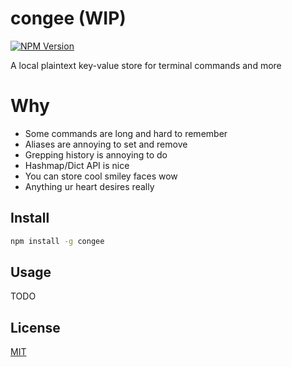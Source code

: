 # congee (WIP)
[![NPM Version][npm-image]][npm-url]

A local plaintext key-value store for terminal commands and more

<!--- [![Linux Build][travis-image]][travis-url] --->
<!--- [![Test Coverage][coveralls-image]][coveralls-url] --->

# Why
* Some commands are long and hard to remember
* Aliases are annoying to set and remove
* Grepping history is annoying to do
* Hashmap/Dict API is nice
* You can store cool smiley faces wow
* Anything ur heart desires really

## Install

```bash
npm install -g congee
```

## Usage

TODO

## License

[MIT](LICENSE)

[npm-image]: https://img.shields.io/npm/v/congee.svg
[npm-url]: https://npmjs.org/package/congee
[travis-image]: https://img.shields.io/travis/live-js/live-xxx/master.svg
[travis-url]: https://travis-ci.org/live-js/live-xxx
[coveralls-image]: https://img.shields.io/coveralls/live-js/live-xxx/master.svg
[coveralls-url]: https://coveralls.io/r/live-js/live-xxx?branch=master
